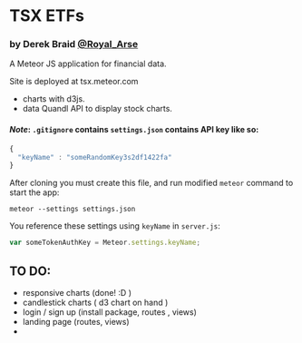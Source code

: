 # TSX ETFs

### by Derek Braid [@Royal_Arse](http://twitter.com/Royal_Arse) 

A Meteor JS application for financial data.

Site is deployed at tsx.meteor.com

* charts with d3js.  
* data Quandl API to display stock charts.

#### _Note_: `.gitignore` contains `settings.json` contains API key like so: 

```javascript
{
  "keyName" : "someRandomKey3s2df1422fa"
}
```

After cloning you must create this file, and run modified `meteor` command to start the app: 

`meteor --settings settings.json`

You reference these settings using `keyName` in `server.js`: 

```javascript
var someTokenAuthKey = Meteor.settings.keyName;
```

## TO DO: 

* responsive charts (done! :D )
* candlestick charts ( d3 chart on hand )
* login / sign up (install package, routes , views)
* landing page (routes, views)
*  
